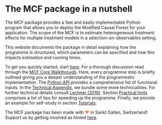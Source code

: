 # The MCF package in a nutshell

The MCF package provides a fast and easily implementable Python program that allows you to deploy the Modified Causal Forest for your application. The scope of the MCF is to estimate heterogeneous treatment effects for multiple treatment models in a selection-on-observables setting.    

This website documents the package in detail explaining how the programme is structured, which parameters can be specified and how this impacts estimation and running times. 

To get you quickly started, start [here](docs/quick_start.md).  For a thorough discussion read through the [MCF Core Walkthrough](docs/part_i.md). Here, every programme step is briefly outlined giving you a deeper understanding of the programmatic implementation. The [Python API](docs/core_6.md)  provides a comprehensive list of functional inputs. In the [Technical Appendix](docs/techn_app.md), we bundle some more technicalities. For further technical details consult [Lechner (2019)](https://arxiv.org/abs/1812.09487). Section [Practical hints](docs/core_5.md) comprises a list of tips for speeding up the programme. Finally, we provide an example for self-study in section [Tutorials](docs/tutorial_1.md).

The MCF package has been made with <span style="color: #FF7F50;">&#9829;</span> in Sankt Gallen, Switzerland! Support us by getting involved as hinted [here](docs/intro_3.md).     
